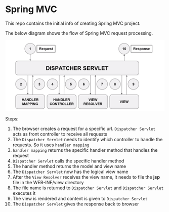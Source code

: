 # Spring MVC

This repo contains the initial info of creating Spring MVC project.

The below diagram shows the flow of Spring MVC request processing.

![MVC Request flow](images/mvc_request_flow.png)

Steps:

1. The browser creates a request for a specific url. `Dispatcher Servlet` acts as front controller to receive all requests
2. The `Dispatcher Servlet` needs to identify which controller to handle the requests. So it uses `handler mapping`
3. `handler mapping` returns the specific handler method that handles the request
4. `Dispatcher Servlet` calls the specific handler method
5. The handler method returns the model and view name
6. The `Dispatcher Servlet` now has the logical view name
7. After the `View Resolver` receives the view name, it needs to file the **jsp** file in the WEB-INF/view directory
8. The file name is returned to `Dispatcher Servlet` and `Dispatcher Servlet` executes it 
9. The view is rendered and content is given to `Dispatcher Servlet`
10. The `Dispatcher Servlet` gives the response back to browser